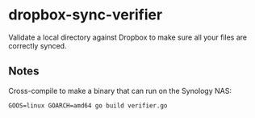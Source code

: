 # dropbox-sync-verifier
Validate a local directory against Dropbox to make sure all your files are correctly synced.

## Notes

Cross-compile to make a binary that can run on the Synology NAS:

```
GOOS=linux GOARCH=amd64 go build verifier.go
```
